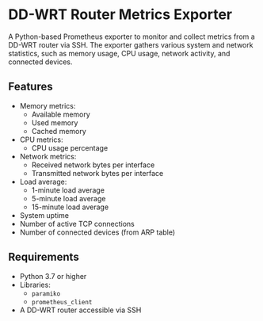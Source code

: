 # DD-WRT Router Metrics Exporter

A Python-based Prometheus exporter to monitor and collect metrics from a DD-WRT router via SSH. The exporter gathers various system and network statistics, such as memory usage, CPU usage, network activity, and connected devices.

## Features

- Memory metrics:
  - Available memory
  - Used memory
  - Cached memory
- CPU metrics:
  - CPU usage percentage
- Network metrics:
  - Received network bytes per interface
  - Transmitted network bytes per interface
- Load average:
  - 1-minute load average
  - 5-minute load average
  - 15-minute load average
- System uptime
- Number of active TCP connections
- Number of connected devices (from ARP table)

## Requirements
- Python 3.7 or higher
- Libraries:
  - `paramiko`
  - `prometheus_client`
- A DD-WRT router accessible via SSH



